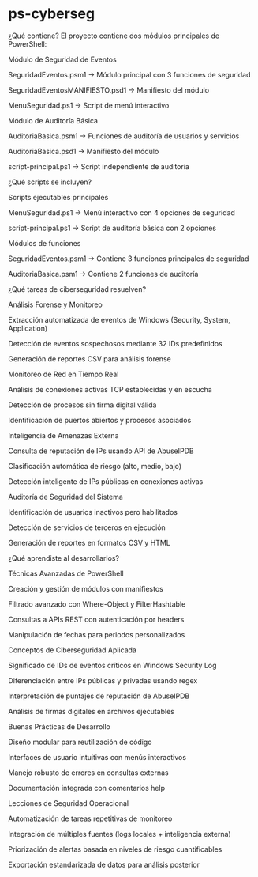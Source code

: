 # ps-cyberseg
¿Qué contiene?
El proyecto contiene dos módulos principales de PowerShell:

Módulo de Seguridad de Eventos

SeguridadEventos.psm1 → Módulo principal con 3 funciones de seguridad

SeguridadEventosMANIFIESTO.psd1 → Manifiesto del módulo

MenuSeguridad.ps1 → Script de menú interactivo

Módulo de Auditoría Básica

AuditoriaBasica.psm1 → Funciones de auditoría de usuarios y servicios

AuditoriaBasica.psd1 → Manifiesto del módulo

script-principal.ps1 → Script independiente de auditoría

¿Qué scripts se incluyen?

Scripts ejecutables principales

MenuSeguridad.ps1 → Menú interactivo con 4 opciones de seguridad

script-principal.ps1 → Script de auditoría básica con 2 opciones

Módulos de funciones

SeguridadEventos.psm1 → Contiene 3 funciones principales de seguridad

AuditoriaBasica.psm1 → Contiene 2 funciones de auditoría

¿Qué tareas de ciberseguridad resuelven?

Análisis Forense y Monitoreo

Extracción automatizada de eventos de Windows (Security, System, Application)

Detección de eventos sospechosos mediante 32 IDs predefinidos

Generación de reportes CSV para análisis forense

Monitoreo de Red en Tiempo Real

Análisis de conexiones activas TCP establecidas y en escucha

Detección de procesos sin firma digital válida

Identificación de puertos abiertos y procesos asociados

Inteligencia de Amenazas Externa

Consulta de reputación de IPs usando API de AbuseIPDB

Clasificación automática de riesgo (alto, medio, bajo)

Detección inteligente de IPs públicas en conexiones activas

Auditoría de Seguridad del Sistema

Identificación de usuarios inactivos pero habilitados

Detección de servicios de terceros en ejecución

Generación de reportes en formatos CSV y HTML

¿Qué aprendiste al desarrollarlos?

Técnicas Avanzadas de PowerShell

Creación y gestión de módulos con manifiestos

Filtrado avanzado con Where-Object y FilterHashtable

Consultas a APIs REST con autenticación por headers

Manipulación de fechas para periodos personalizados

Conceptos de Ciberseguridad Aplicada

Significado de IDs de eventos críticos en Windows Security Log

Diferenciación entre IPs públicas y privadas usando regex

Interpretación de puntajes de reputación de AbuseIPDB

Análisis de firmas digitales en archivos ejecutables

Buenas Prácticas de Desarrollo

Diseño modular para reutilización de código

Interfaces de usuario intuitivas con menús interactivos

Manejo robusto de errores en consultas externas

Documentación integrada con comentarios help

Lecciones de Seguridad Operacional

Automatización de tareas repetitivas de monitoreo

Integración de múltiples fuentes (logs locales + inteligencia externa)

Priorización de alertas basada en niveles de riesgo cuantificables

Exportación estandarizada de datos para análisis posterior
